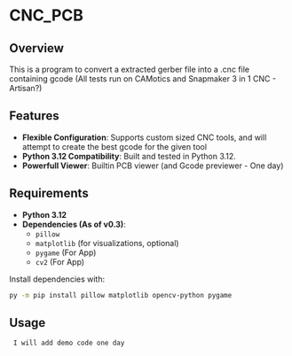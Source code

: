 # CNC_PCB

## Overview

This is a program to convert a extracted gerber file into a .cnc file containing gcode (All tests run on CAMotics and Snapmaker 3 in 1 CNC - Artisan?)

## Features

- **Flexible Configuration**: Supports custom sized CNC tools, and will attempt to create the best gcode for the given tool
- **Python 3.12 Compatibility**: Built and tested in Python 3.12.
- **Powerfull Viewer**: Builtin PCB viewer (and Gcode previewer - One day)

## Requirements

- **Python 3.12**
- **Dependencies (As of v0.3)**:
  - `pillow`
  - `matplotlib` (for visualizations, optional)
  - `pygame` (For App)
  - `cv2` (For App)

Install dependencies with:
```bash
py -m pip install pillow matplotlib opencv-python pygame
```

## Usage
   ```python
    I will add demo code one day
   ```
